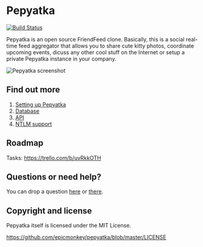 Pepyatka
========

[![Build Status](https://api.travis-ci.org/epicmonkey/pepyatka.png)](https://api.travis-ci.org/epicmonkey/pepyatka.png)

Pepyatka is an open source FriendFeed clone. Basically, this is a
social real-time feed aggregator that allows you to share cute kitty
photos, coordinate upcoming events, dicuss any other cool stuff on the
Internet or setup a private Pepyatka instance in your company.

![Pepyatka screenshot](http://pepyatka.com/img/2013-08-18_Pepyatka.png)

Find out more
-------------

1. [Setting up Pepyatka](https://github.com/epicmonkey/pepyatka/wiki/Setting-up-Pepyatka)
1. [Database](https://github.com/epicmonkey/pepyatka/wiki/Database)
1. [API](https://github.com/epicmonkey/pepyatka/wiki/API)
1. [NTLM support](https://github.com/epicmonkey/pepyatka/wiki/NTLM-support)

Roadmap
-------

Tasks: https://trello.com/b/uvRkkOTH

Questions or need help?
-----------------------

You can drop a question [here](http://pepyatka.com/pepyatka) or [there](http://friendfeed.com/pepyatka).

Copyright and license
---------------------

Pepyatka itself is licensed under the MIT License.

https://github.com/epicmonkey/pepyatka/blob/master/LICENSE
